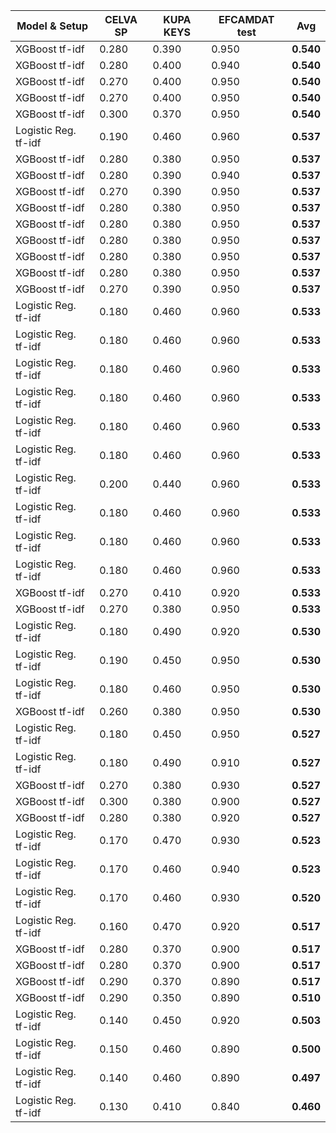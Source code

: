 | Model & Setup | CELVA SP | KUPA KEYS | EFCAMDAT test | Avg |
|---|---|---|---|---|
| XGBoost tf-idf | 0.280 | 0.390 | 0.950 | **0.540** |
| XGBoost tf-idf | 0.280 | 0.400 | 0.940 | **0.540** |
| XGBoost tf-idf | 0.270 | 0.400 | 0.950 | **0.540** |
| XGBoost tf-idf | 0.270 | 0.400 | 0.950 | **0.540** |
| XGBoost tf-idf | 0.300 | 0.370 | 0.950 | **0.540** |
| Logistic Reg. tf-idf | 0.190 | 0.460 | 0.960 | **0.537** |
| XGBoost tf-idf | 0.280 | 0.380 | 0.950 | **0.537** |
| XGBoost tf-idf | 0.280 | 0.390 | 0.940 | **0.537** |
| XGBoost tf-idf | 0.270 | 0.390 | 0.950 | **0.537** |
| XGBoost tf-idf | 0.280 | 0.380 | 0.950 | **0.537** |
| XGBoost tf-idf | 0.280 | 0.380 | 0.950 | **0.537** |
| XGBoost tf-idf | 0.280 | 0.380 | 0.950 | **0.537** |
| XGBoost tf-idf | 0.280 | 0.380 | 0.950 | **0.537** |
| XGBoost tf-idf | 0.280 | 0.380 | 0.950 | **0.537** |
| XGBoost tf-idf | 0.270 | 0.390 | 0.950 | **0.537** |
| Logistic Reg. tf-idf | 0.180 | 0.460 | 0.960 | **0.533** |
| Logistic Reg. tf-idf | 0.180 | 0.460 | 0.960 | **0.533** |
| Logistic Reg. tf-idf | 0.180 | 0.460 | 0.960 | **0.533** |
| Logistic Reg. tf-idf | 0.180 | 0.460 | 0.960 | **0.533** |
| Logistic Reg. tf-idf | 0.180 | 0.460 | 0.960 | **0.533** |
| Logistic Reg. tf-idf | 0.180 | 0.460 | 0.960 | **0.533** |
| Logistic Reg. tf-idf | 0.200 | 0.440 | 0.960 | **0.533** |
| Logistic Reg. tf-idf | 0.180 | 0.460 | 0.960 | **0.533** |
| Logistic Reg. tf-idf | 0.180 | 0.460 | 0.960 | **0.533** |
| Logistic Reg. tf-idf | 0.180 | 0.460 | 0.960 | **0.533** |
| XGBoost tf-idf | 0.270 | 0.410 | 0.920 | **0.533** |
| XGBoost tf-idf | 0.270 | 0.380 | 0.950 | **0.533** |
| Logistic Reg. tf-idf | 0.180 | 0.490 | 0.920 | **0.530** |
| Logistic Reg. tf-idf | 0.190 | 0.450 | 0.950 | **0.530** |
| Logistic Reg. tf-idf | 0.180 | 0.460 | 0.950 | **0.530** |
| XGBoost tf-idf | 0.260 | 0.380 | 0.950 | **0.530** |
| Logistic Reg. tf-idf | 0.180 | 0.450 | 0.950 | **0.527** |
| Logistic Reg. tf-idf | 0.180 | 0.490 | 0.910 | **0.527** |
| XGBoost tf-idf | 0.270 | 0.380 | 0.930 | **0.527** |
| XGBoost tf-idf | 0.300 | 0.380 | 0.900 | **0.527** |
| XGBoost tf-idf | 0.280 | 0.380 | 0.920 | **0.527** |
| Logistic Reg. tf-idf | 0.170 | 0.470 | 0.930 | **0.523** |
| Logistic Reg. tf-idf | 0.170 | 0.460 | 0.940 | **0.523** |
| Logistic Reg. tf-idf | 0.170 | 0.460 | 0.930 | **0.520** |
| Logistic Reg. tf-idf | 0.160 | 0.470 | 0.920 | **0.517** |
| XGBoost tf-idf | 0.280 | 0.370 | 0.900 | **0.517** |
| XGBoost tf-idf | 0.280 | 0.370 | 0.900 | **0.517** |
| XGBoost tf-idf | 0.290 | 0.370 | 0.890 | **0.517** |
| XGBoost tf-idf | 0.290 | 0.350 | 0.890 | **0.510** |
| Logistic Reg. tf-idf | 0.140 | 0.450 | 0.920 | **0.503** |
| Logistic Reg. tf-idf | 0.150 | 0.460 | 0.890 | **0.500** |
| Logistic Reg. tf-idf | 0.140 | 0.460 | 0.890 | **0.497** |
| Logistic Reg. tf-idf | 0.130 | 0.410 | 0.840 | **0.460** |